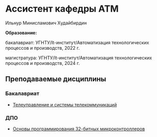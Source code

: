 # Ассистент кафедры АТМ

Ильнур Минисламович Худайбирдин

**Образование:**

бакалавриат: УГНТУ/It-институт/Автоматизация технологических процессов и производств, 2022 г.

магистратура: УГНТУ/It-институт/Автоматизация технологических процессов и производств, 2024 г.
 
## Преподаваемые дисциплины

### Бакалавриат

* [Телеуправление и системы телекоммуникаций](TUiSTK)

### ДПО

* [Основы программирования 32-битных микроконтроллеров](ESP32)
